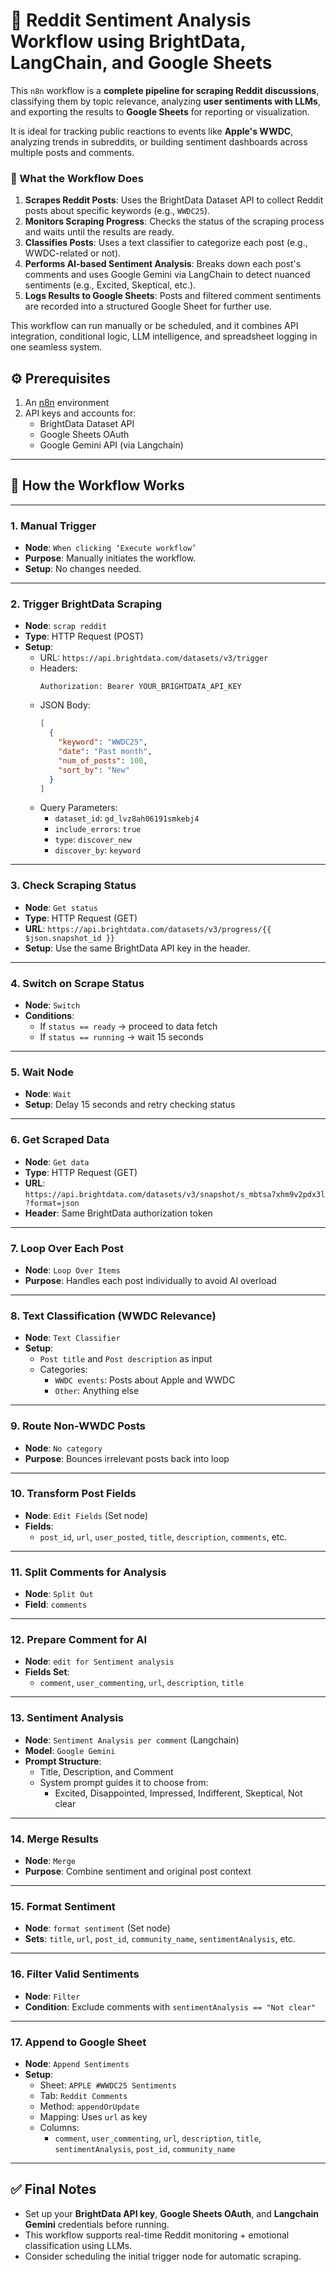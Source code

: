 # 🧠 Reddit Sentiment Analysis Workflow using BrightData, LangChain, and Google Sheets

This `n8n` workflow is a **complete pipeline for scraping Reddit discussions**, classifying them by topic relevance, analyzing **user sentiments with LLMs**, and exporting the results to **Google Sheets** for reporting or visualization.

It is ideal for tracking public reactions to events like **Apple's WWDC**, analyzing trends in subreddits, or building sentiment dashboards across multiple posts and comments.

### 🔄 What the Workflow Does

1. **Scrapes Reddit Posts**: Uses the BrightData Dataset API to collect Reddit posts about specific keywords (e.g., `WWDC25`).
2. **Monitors Scraping Progress**: Checks the status of the scraping process and waits until the results are ready.
3. **Classifies Posts**: Uses a text classifier to categorize each post (e.g., WWDC-related or not).
4. **Performs AI-based Sentiment Analysis**: Breaks down each post's comments and uses Google Gemini via LangChain to detect nuanced sentiments (e.g., Excited, Skeptical, etc.).
5. **Logs Results to Google Sheets**: Posts and filtered comment sentiments are recorded into a structured Google Sheet for further use.

This workflow can run manually or be scheduled, and it combines API integration, conditional logic, LLM intelligence, and spreadsheet logging in one seamless system.

## ⚙️ Prerequisites

1. An [n8n](https://n8n.io/) environment
2. API keys and accounts for:
   - BrightData Dataset API
   - Google Sheets OAuth
   - Google Gemini API (via Langchain)

---

## 🧠 How the Workflow Works

---

### 1. **Manual Trigger**
- **Node**: `When clicking ‘Execute workflow’`
- **Purpose**: Manually initiates the workflow.
- **Setup**: No changes needed.

---

### 2. **Trigger BrightData Scraping**
- **Node**: `scrap reddit`
- **Type**: HTTP Request (POST)
- **Setup**:
  - URL: `https://api.brightdata.com/datasets/v3/trigger`
  - Headers:
    ```
    Authorization: Bearer YOUR_BRIGHTDATA_API_KEY
    ```
  - JSON Body:
    ```json
    [
      {
        "keyword": "WWDC25",
        "date": "Past month",
        "num_of_posts": 100,
        "sort_by": "New"
      }
    ]
    ```
  - Query Parameters:
    - `dataset_id`: `gd_lvz8ah06191smkebj4`
    - `include_errors`: `true`
    - `type`: `discover_new`
    - `discover_by`: `keyword`

---

### 3. **Check Scraping Status**
- **Node**: `Get status`
- **Type**: HTTP Request (GET)
- **URL**: `https://api.brightdata.com/datasets/v3/progress/{{ $json.snapshot_id }}`
- **Setup**: Use the same BrightData API key in the header.

---

### 4. **Switch on Scrape Status**
- **Node**: `Switch`
- **Conditions**:
  - If `status == ready` → proceed to data fetch
  - If `status == running` → wait 15 seconds

---

### 5. **Wait Node**
- **Node**: `Wait`
- **Setup**: Delay 15 seconds and retry checking status

---

### 6. **Get Scraped Data**
- **Node**: `Get data`
- **Type**: HTTP Request (GET)
- **URL**: `https://api.brightdata.com/datasets/v3/snapshot/s_mbtsa7xhm9v2pdx3l?format=json`
- **Header**: Same BrightData authorization token

---

### 7. **Loop Over Each Post**
- **Node**: `Loop Over Items`
- **Purpose**: Handles each post individually to avoid AI overload

---

### 8. **Text Classification (WWDC Relevance)**
- **Node**: `Text Classifier`
- **Setup**:
  - `Post title` and `Post description` as input
  - Categories:
    - `WWDC events`: Posts about Apple and WWDC
    - `Other`: Anything else

---

### 9. **Route Non-WWDC Posts**
- **Node**: `No category`
- **Purpose**: Bounces irrelevant posts back into loop

---

### 10. **Transform Post Fields**
- **Node**: `Edit Fields` (Set node)
- **Fields**:
  - `post_id`, `url`, `user_posted`, `title`, `description`, `comments`, etc.

---

### 11. **Split Comments for Analysis**
- **Node**: `Split Out`
- **Field**: `comments`

---

### 12. **Prepare Comment for AI**
- **Node**: `edit for Sentiment analysis`
- **Fields Set**:
  - `comment`, `user_commenting`, `url`, `description`, `title`

---

### 13. **Sentiment Analysis**
- **Node**: `Sentiment Analysis per comment` (Langchain)
- **Model**: `Google Gemini`
- **Prompt Structure**:
  - Title, Description, and Comment
  - System prompt guides it to choose from:
    - Excited, Disappointed, Impressed, Indifferent, Skeptical, Not clear

---

### 14. **Merge Results**
- **Node**: `Merge`
- **Purpose**: Combine sentiment and original post context

---

### 15. **Format Sentiment**
- **Node**: `format sentiment` (Set node)
- **Sets**: `title`, `url`, `post_id`, `community_name`, `sentimentAnalysis`, etc.

---

### 16. **Filter Valid Sentiments**
- **Node**: `Filter`
- **Condition**: Exclude comments with `sentimentAnalysis == "Not clear"`

---

### 17. **Append to Google Sheet**
- **Node**: `Append Sentiments`
- **Setup**:
  - Sheet: `APPLE #WWDC25 Sentiments`
  - Tab: `Reddit Comments`
  - Method: `appendOrUpdate`
  - Mapping: Uses `url` as key
  - Columns:
    - `comment`, `user_commenting`, `url`, `description`, `title`, `sentimentAnalysis`, `post_id`, `community_name`

---

## ✅ Final Notes

- Set up your **BrightData API key**, **Google Sheets OAuth**, and **Langchain Gemini** credentials before running.
- This workflow supports real-time Reddit monitoring + emotional classification using LLMs.
- Consider scheduling the initial trigger node for automatic scraping.

